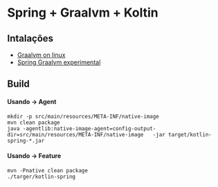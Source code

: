 # Spring + Graalvm + Koltin


## Intalações

* [Graalvm on linux]("https://www.graalvm.org/docs/getting-started/linux")
* [Spring Graalvm experimental]("https://repo.spring.io/milestone/org/springframework/experimental/spring-graalvm-native-docs/0.7.1/spring-graalvm-native-docs-0.7.1.zip!/reference/index.html")


## Build

#### Usando -> Agent

    mkdir -p src/main/resources/META-INF/native-image
    mvn clean package
    java -agentlib:native-image-agent=config-output-dir=src/main/resources/META-INF/native-image   -jar target/kotlin-spring-*.jar

#### Usando -> Feature
    
    mvn -Pnative clean package
    ./targer/kotlin-spring
    
 